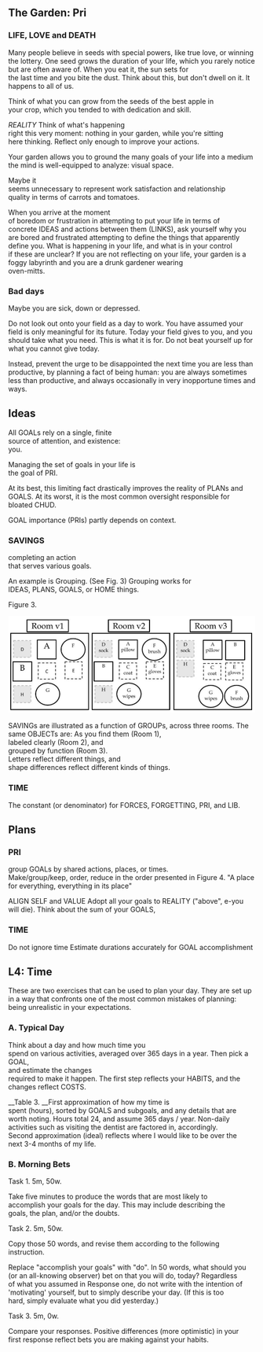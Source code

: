 
## The Garden: Pri  
### LIFE, LOVE and DEATH  

Many people believe in seeds with special powers, 
like true love, or winning the lottery. 
One seed grows the duration of your life, 
which you rarely notice but are often aware of. 
When you eat it, 
the sun sets for  
the last time and you bite the dust. 
Think about this, but don't dwell on it. 
It happens to all of us.  
  
Think of what you can grow from the seeds of the best apple in  
your crop, which you tended to with dedication and skill. 

*REALITY*
Think of what's happening  
right this very moment: 
nothing in your garden, 
while you're sitting  
here thinking. 
Reflect only enough to improve your actions.  
  
Your garden allows you 
to ground the many goals of your life 
into a medium the mind is well-equipped to analyze: 
visual space. 

Maybe it  
seems unnecessary to represent work satisfaction and relationship  
quality in terms of carrots and tomatoes. 

When you arrive at the moment  
of boredom or frustration in attempting to put your life in terms of  
concrete IDEAS and actions between them (LINKS), 
ask yourself why you  
are bored and frustrated attempting to define 
the things that apparently  
define you. 
What is happening in your life, 
and what is in your control  
if these are unclear? 
If you are not reflecting on your life, 
your garden is a foggy labyrinth and 
you are a drunk gardener wearing  
oven-mitts.  

### Bad days
Maybe you are sick,
down or depressed.

Do not look out onto your field 
as a day to work.
You have assumed your field is only meaningful 
for its future.
Today your field gives to you, and 
you should take what you need.
This is what it is for.
Do not beat yourself up 
for what you cannot give today.

Instead, prevent the urge to be disappointed
the next time you are less than productive,
by planning a fact of being human:
you are always sometimes less than productive,
and always occasionally 
in very inopportune times and ways.


## Ideas
  
All GOALs rely on a single, finite  
source of attention, and existence:  
you.  

Managing the set of goals in your life is   
the goal of PRI.   

At its best, this limiting fact
drastically improves the reality
of PLANs and GOALS.
At its worst, it is the most common
oversight responsible for bloated CHUD.

GOAL importance (PRIs) partly depends on context.
  
### SAVINGS    
completing an action  
that serves various goals.   
  
An example is Grouping.
(See Fig. 3)
Grouping works for  
IDEAS, PLANS, GOALS, or HOME things.

Figure 3.   

![](figs/group.png)  

SAVINGs are illustrated as a function of GROUPs,
across three rooms. The same OBJECTs are: 
As you find them (Room 1),   
labeled clearly (Room 2), and  
grouped by function (Room 3).    
Letters reflect different things, and  
shape differences reflect different kinds of things.  

  
### TIME  

The constant (or denominator) for 
FORCES, FORGETTING,
PRI, and LIB.


## Plans
### PRI	
group GOALs by shared actions, places, or times.  
Make/group/keep, 
order, reduce in the order presented in Figure 4.
"A place for everything, everything in its place"

ALIGN SELF and VALUE
Adopt all your goals to REALITY ("above", e-you will die). 
Think about the sum of your GOALS, 

### TIME
Do not ignore time
Estimate durations accurately
for GOAL accomplishment


## L4: Time  
These are two exercises that
can be used to plan your day.
They are set up in a way
that confronts one of the most common
mistakes of planning:
being unrealistic in your expectations.

### A. Typical Day  
Think about a day and how much time you  
spend on various activities, averaged over 365 days in a year. 
Then pick a GOAL,  
and estimate the changes  
required to make it happen. 
The first step reflects your HABITS, 
and the changes reflect COSTS.  
  
__Table 3. __First approximation of how my time is  
spent (hours), sorted by GOALS and subgoals, and any details that are  
worth noting. Hours total 24, and assume 365 days / year. Non-daily  
activities such as visiting the dentist are factored in, accordingly.  
Second approximation (ideal) reflects where I would like to be over the  
next 3-4 months of my life.  
  
### B. Morning Bets  
  
Task 1. 5m, 50w.  
  
Take five minutes to produce the words that are most likely to  
accomplish your goals for the day. This may include describing the  
goals, the plan, and/or the doubts.  
  
Task 2. 5m, 50w.  
  
Copy those 50 words, and revise them according to the following  
instruction.  
  
Replace "accomplish your goals" with "do". In 50 words, what should you  
(or an all-knowing observer) bet on that you will do, today? Regardless  
of what you assumed in Response one, do not write with the intention of  
'motivating' yourself, but to simply describe your day. (If this is too  
hard, simply evaluate what you did yesterday.)  
  
Task 3. 5m, 0w.  
  
Compare your responses. Positive differences (more optimistic) in your  
first response reflect bets you are making against your habits.  

